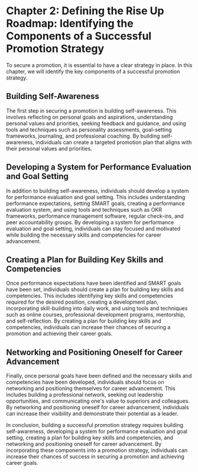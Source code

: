 Chapter 2: Defining the Rise Up Roadmap: Identifying the Components of a Successful Promotion Strategy
======================================================================================================

To secure a promotion, it is essential to have a clear strategy in place. In this chapter, we will identify the key components of a successful promotion strategy.

Building Self-Awareness
-----------------------

The first step in securing a promotion is building self-awareness. This involves reflecting on personal goals and aspirations, understanding personal values and priorities, seeking feedback and guidance, and using tools and techniques such as personality assessments, goal-setting frameworks, journaling, and professional coaching. By building self-awareness, individuals can create a targeted promotion plan that aligns with their personal values and priorities.

Developing a System for Performance Evaluation and Goal Setting
---------------------------------------------------------------

In addition to building self-awareness, individuals should develop a system for performance evaluation and goal setting. This includes understanding performance expectations, setting SMART goals, creating a performance evaluation system, and using tools and techniques such as OKR frameworks, performance management software, regular check-ins, and peer accountability groups. By developing a system for performance evaluation and goal setting, individuals can stay focused and motivated while building the necessary skills and competencies for career advancement.

Creating a Plan for Building Key Skills and Competencies
--------------------------------------------------------

Once performance expectations have been identified and SMART goals have been set, individuals should create a plan for building key skills and competencies. This includes identifying key skills and competencies required for the desired position, creating a development plan, incorporating skill-building into daily work, and using tools and techniques such as online courses, professional development programs, mentorship, and self-reflection. By creating a plan for building key skills and competencies, individuals can increase their chances of securing a promotion and achieving their career goals.

Networking and Positioning Oneself for Career Advancement
---------------------------------------------------------

Finally, once personal goals have been defined and the necessary skills and competencies have been developed, individuals should focus on networking and positioning themselves for career advancement. This includes building a professional network, seeking out leadership opportunities, and communicating one's value to superiors and colleagues. By networking and positioning oneself for career advancement, individuals can increase their visibility and demonstrate their potential as a leader.

In conclusion, building a successful promotion strategy requires building self-awareness, developing a system for performance evaluation and goal setting, creating a plan for building key skills and competencies, and networking and positioning oneself for career advancement. By incorporating these components into a promotion strategy, individuals can increase their chances of success in securing a promotion and achieving career goals.
